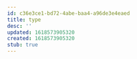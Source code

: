 ```yaml
---
id: c36e3ce1-bd72-4abe-baa4-a96de3e4eaed
title: type
desc: ''
updated: 1618573905320
created: 1618573905320
stub: true
---
```


